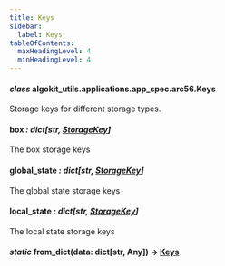 ```yaml
---
title: Keys
sidebar:
  label: Keys
tableOfContents:
  maxHeadingLevel: 4
  minHeadingLevel: 4
---
```


#### _class_ algokit_utils.applications.app_spec.arc56.Keys

Storage keys for different storage types.

#### box _: dict[str, [StorageKey](StorageKey.md#algokit_utils.applications.app_spec.arc56.StorageKey)]_

The box storage keys

#### global_state _: dict[str, [StorageKey](StorageKey.md#algokit_utils.applications.app_spec.arc56.StorageKey)]_

The global state storage keys

#### local_state _: dict[str, [StorageKey](StorageKey.md#algokit_utils.applications.app_spec.arc56.StorageKey)]_

The local state storage keys

#### _static_ from_dict(data: dict[str, Any]) → [Keys](#algokit_utils.applications.app_spec.arc56.Keys)
